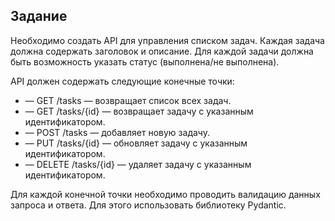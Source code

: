 ## Задание

Необходимо создать API для управления списком задач. Каждая задача должна содержать заголовок и описание. Для каждой задачи должна быть возможность указать статус (выполнена/не выполнена).

API должен содержать следующие конечные точки:
* — GET /tasks — возвращает список всех задач.
* — GET /tasks/{id} — возвращает задачу с указанным идентификатором.
* — POST /tasks — добавляет новую задачу.
* — PUT /tasks/{id} — обновляет задачу с указанным идентификатором.
* — DELETE /tasks/{id} — удаляет задачу с указанным идентификатором.

Для каждой конечной точки необходимо проводить валидацию данных запроса и ответа. Для этого использовать библиотеку Pydantic.

